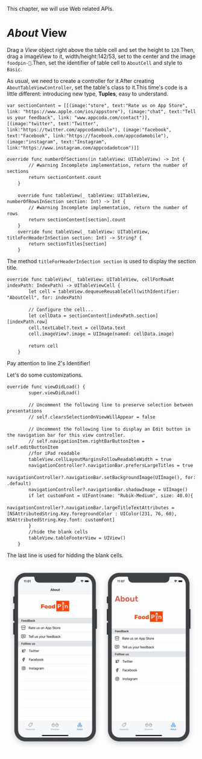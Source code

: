 This chapter, we will use Web related APIs.

# *About* View

Drag a *View* object right above the table cell and set the height to `120`.Then, drag a imageView to it, width/height:142/53, set to the center and the image `foodpin-`.Then, set the identifier of table cell to `AboutCell` and style to `Basic`.

As usual, we need to create a controller for it.After creating `AboutTableViewController`, set the table's class to it.This time's code is a little different: introducing new type, **Tuples**, easy to understand.

```sw
var sectionContent = [[(image:"store", text:"Rate us on App Store", link: "https://www.apple.com/ios/appstore"), (image:"chat", text:"Tell us your feedback", link: "www.appcoda.com/contact")],[(image:"twitter", text:"Twitter", link:"https://twitter.com/appcodamobile"), (image:"facebook", text:"Facebook", link:"https://facebook.com/appcodamobile"), (image:"instagram", text:"Instagram", link:"https://www.instagram.com/appcodadotcom")]]
```

```sw
override func numberOfSections(in tableView: UITableView) -> Int {
        // #warning Incomplete implementation, return the number of sections
        return sectionContent.count
    }

    override func tableView(_ tableView: UITableView, numberOfRowsInSection section: Int) -> Int {
        // #warning Incomplete implementation, return the number of rows
        return sectionContent[section].count
    }
    override func tableView(_ tableView: UITableView, titleForHeaderInSection section: Int) -> String? {
        return sectionTitles[section]
    }
```

The method `titleForHeaderInSection section` is used to display the section title.

```sw
override func tableView(_ tableView: UITableView, cellForRowAt indexPath: IndexPath) -> UITableViewCell {
        let cell = tableView.dequeueReusableCell(withIdentifier: "AboutCell", for: indexPath)

        // Configure the cell...
        let cellData = sectionContent[indexPath.section][indexPath.row]
        cell.textLabel?.text = cellData.text
        cell.imageView?.image = UIImage(named: cellData.image)

        return cell
    }
```

Pay attention to line 2's Identifier!

Let's do some customizations.

```sw
override func viewDidLoad() {
        super.viewDidLoad()

        // Uncomment the following line to preserve selection between presentations
        // self.clearsSelectionOnViewWillAppear = false

        // Uncomment the following line to display an Edit button in the navigation bar for this view controller.
        // self.navigationItem.rightBarButtonItem = self.editButtonItem
        //for iPad readable
        tableView.cellLayoutMarginsFollowReadableWidth = true
        navigationController?.navigationBar.prefersLargeTitles = true
        navigationController?.navigationBar.setBackgroundImage(UIImage(), for: .default)
        navigationController?.navigationBar.shadowImage = UIImage()
        if let customFont = UIFont(name: "Rubik-Medium", size: 40.0){
            navigationController?.navigationBar.largeTitleTextAttributes = [NSAttributedString.Key.foregroundColor : UIColor(231, 76, 60), NSAttributedString.Key.font: customFont]
        }
        //hide the blank cells
        tableView.tableFooterView = UIView()
    }
```

The last line is used for hidding the blank cells.

![AboutCell](graph/AboutCell.jpg)